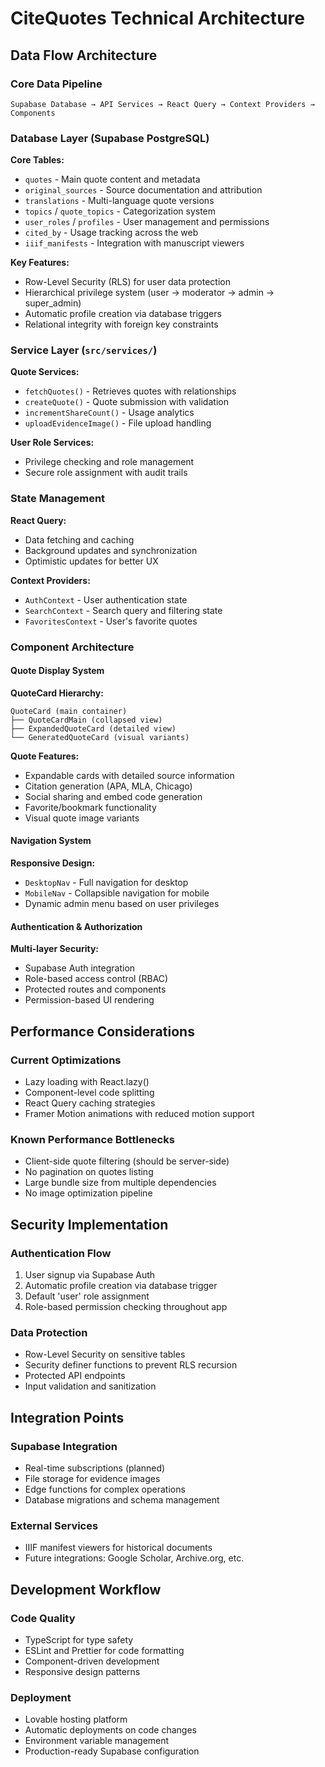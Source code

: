 
# CiteQuotes Technical Architecture

## Data Flow Architecture

### Core Data Pipeline
```
Supabase Database → API Services → React Query → Context Providers → Components
```

### Database Layer (Supabase PostgreSQL)
**Core Tables:**
- `quotes` - Main quote content and metadata
- `original_sources` - Source documentation and attribution
- `translations` - Multi-language quote versions
- `topics` / `quote_topics` - Categorization system
- `user_roles` / `profiles` - User management and permissions
- `cited_by` - Usage tracking across the web
- `iiif_manifests` - Integration with manuscript viewers

**Key Features:**
- Row-Level Security (RLS) for user data protection
- Hierarchical privilege system (user → moderator → admin → super_admin)
- Automatic profile creation via database triggers
- Relational integrity with foreign key constraints

### Service Layer (`src/services/`)
**Quote Services:**
- `fetchQuotes()` - Retrieves quotes with relationships
- `createQuote()` - Quote submission with validation
- `incrementShareCount()` - Usage analytics
- `uploadEvidenceImage()` - File upload handling

**User Role Services:**
- Privilege checking and role management
- Secure role assignment with audit trails

### State Management
**React Query:**
- Data fetching and caching
- Background updates and synchronization
- Optimistic updates for better UX

**Context Providers:**
- `AuthContext` - User authentication state
- `SearchContext` - Search query and filtering state
- `FavoritesContext` - User's favorite quotes

### Component Architecture

#### Quote Display System
**QuoteCard Hierarchy:**
```
QuoteCard (main container)
├── QuoteCardMain (collapsed view)
├── ExpandedQuoteCard (detailed view)
└── GeneratedQuoteCard (visual variants)
```

**Quote Features:**
- Expandable cards with detailed source information
- Citation generation (APA, MLA, Chicago)
- Social sharing and embed code generation
- Favorite/bookmark functionality
- Visual quote image variants

#### Navigation System
**Responsive Design:**
- `DesktopNav` - Full navigation for desktop
- `MobileNav` - Collapsible navigation for mobile
- Dynamic admin menu based on user privileges

#### Authentication & Authorization
**Multi-layer Security:**
- Supabase Auth integration
- Role-based access control (RBAC)
- Protected routes and components
- Permission-based UI rendering

## Performance Considerations

### Current Optimizations
- Lazy loading with React.lazy()
- Component-level code splitting
- React Query caching strategies
- Framer Motion animations with reduced motion support

### Known Performance Bottlenecks
- Client-side quote filtering (should be server-side)
- No pagination on quotes listing
- Large bundle size from multiple dependencies
- No image optimization pipeline

## Security Implementation

### Authentication Flow
1. User signup via Supabase Auth
2. Automatic profile creation via database trigger
3. Default 'user' role assignment
4. Role-based permission checking throughout app

### Data Protection
- Row-Level Security on sensitive tables
- Security definer functions to prevent RLS recursion
- Protected API endpoints
- Input validation and sanitization

## Integration Points

### Supabase Integration
- Real-time subscriptions (planned)
- File storage for evidence images
- Edge functions for complex operations
- Database migrations and schema management

### External Services
- IIIF manifest viewers for historical documents
- Future integrations: Google Scholar, Archive.org, etc.

## Development Workflow

### Code Quality
- TypeScript for type safety
- ESLint and Prettier for code formatting
- Component-driven development
- Responsive design patterns

### Deployment
- Lovable hosting platform
- Automatic deployments on code changes
- Environment variable management
- Production-ready Supabase configuration
